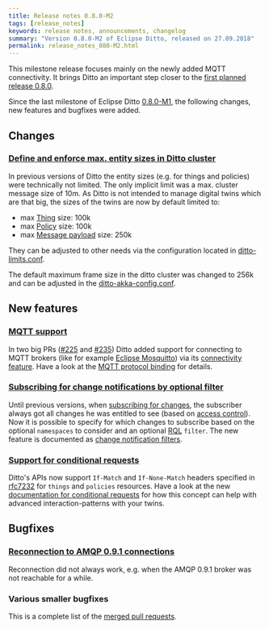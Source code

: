 ```yaml
---
title: Release notes 0.8.0-M2
tags: [release_notes]
keywords: release notes, announcements, changelog
summary: "Version 0.8.0-M2 of Eclipse Ditto, released on 27.09.2018"
permalink: release_notes_080-M2.html
---
```


This milestone release focuses mainly on the newly added MQTT connectivity. It brings Ditto an important step closer 
to the [first planned release 0.8.0](https://projects.eclipse.org/projects/iot.ditto/releases/0.8.0).

Since the last milestone of Eclipse Ditto [0.8.0-M1](release_notes_080-M1.html), the following changes, new features and
bugfixes were added.


## Changes

### [Define and enforce max. entity sizes in Ditto cluster](https://github.com/eclipse-ditto/ditto/issues/221)

In previous versions of Ditto the entity sizes (e.g. for things and policies) were technically not limited. The only 
implicit limit was a max. cluster message size of 10m. As Ditto is not intended to manage digital twins which are that
big, the sizes of the twins are now by default limited to:
* max [Thing](basic-thing.html) size: 100k
* max [Policy](basic-policy.html) size: 100k
* max [Message payload](basic-messages.html) size: 250k

They can be adjusted to other needs via the configuration located in 
[ditto-limits.conf](https://github.com/eclipse-ditto/ditto/blob/master/services/base/src/main/resources/ditto-limits.conf).

The default maximum frame size in the ditto cluster was changed to 256k and can be adjusted in the 
[ditto-akka-config.conf](https://github.com/eclipse-ditto/ditto/blob/master/services/base/src/main/resources/ditto-akka-config.conf#L93).


## New features

### [MQTT support](https://github.com/eclipse-ditto/ditto/issues/220)

In two big PRs ([#225](https://github.com/eclipse-ditto/ditto/pull/225) and [#235](https://github.com/eclipse-ditto/ditto/pull/235)) 
Ditto added support for connecting to MQTT brokers (like for example [Eclipse Mosquitto](https://mosquitto.org)) via its
[connectivity feature](connectivity-overview.html). Have a look at the 
[MQTT protocol binding](connectivity-protocol-bindings-mqtt.html) for details.

### [Subscribing for change notifications by optional filter](https://github.com/eclipse-ditto/ditto/issues/149)

Until previous versions, when [subscribing for changes](basic-changenotifications.html), the subscriber always got all
changes he was entitled to see (based on [access control](basic-auth.html)). Now it is possible to specify for which
changes to subscribe based on the optional `namespaces` to consider and an optional [RQL](basic-rql.html) `filter`.
The new feature is documented as [change notification filters](basic-changenotifications.html#filtering).

### [Support for conditional requests](https://github.com/eclipse-ditto/ditto/pull/226)

Ditto's APIs now support `If-Match` and `If-None-Match` headers specified in 
[rfc7232](https://tools.ietf.org/html/rfc7232#section-3.2) for `things` and `policies` resources. Have a look at the
new [documentation for conditional requests](https://www.eclipse.org/ditto/httpapi-concepts.html) for how this concept
can help with advanced interaction-patterns with your twins.


## Bugfixes

### [Reconnection to AMQP 0.9.1 connections](https://github.com/eclipse-ditto/ditto/issues/228)

Reconnection did not always work, e.g. when the AMQP 0.9.1 broker was not reachable for a while.

### Various smaller bugfixes

This is a complete list of the 
[merged pull requests](https://github.com/eclipse-ditto/ditto/pulls?q=is%3Apr+milestone%3A0.8.0-M2+).
